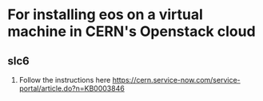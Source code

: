 # For installing eos on a virtual machine in CERN's Openstack cloud

## slc6

1) Follow the instructions here https://cern.service-now.com/service-portal/article.do?n=KB0003846
